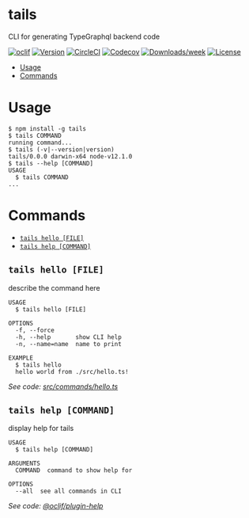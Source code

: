 tails
=====

CLI for generating TypeGraphql backend code

[![oclif](https://img.shields.io/badge/cli-oclif-brightgreen.svg)](https://oclif.io)
[![Version](https://img.shields.io/npm/v/tails.svg)](https://npmjs.org/package/tails)
[![CircleCI](https://circleci.com/gh/NoQuarter/tails/tree/master.svg?style=shield)](https://circleci.com/gh/NoQuarter/tails/tree/master)
[![Codecov](https://codecov.io/gh/NoQuarter/tails/branch/master/graph/badge.svg)](https://codecov.io/gh/NoQuarter/tails)
[![Downloads/week](https://img.shields.io/npm/dw/tails.svg)](https://npmjs.org/package/tails)
[![License](https://img.shields.io/npm/l/tails.svg)](https://github.com/NoQuarter/tails/blob/master/package.json)

<!-- toc -->
* [Usage](#usage)
* [Commands](#commands)
<!-- tocstop -->
# Usage
<!-- usage -->
```sh-session
$ npm install -g tails
$ tails COMMAND
running command...
$ tails (-v|--version|version)
tails/0.0.0 darwin-x64 node-v12.1.0
$ tails --help [COMMAND]
USAGE
  $ tails COMMAND
...
```
<!-- usagestop -->
# Commands
<!-- commands -->
* [`tails hello [FILE]`](#tails-hello-file)
* [`tails help [COMMAND]`](#tails-help-command)

## `tails hello [FILE]`

describe the command here

```
USAGE
  $ tails hello [FILE]

OPTIONS
  -f, --force
  -h, --help       show CLI help
  -n, --name=name  name to print

EXAMPLE
  $ tails hello
  hello world from ./src/hello.ts!
```

_See code: [src/commands/hello.ts](https://github.com/NoQuarter/tails/blob/v0.0.0/src/commands/hello.ts)_

## `tails help [COMMAND]`

display help for tails

```
USAGE
  $ tails help [COMMAND]

ARGUMENTS
  COMMAND  command to show help for

OPTIONS
  --all  see all commands in CLI
```

_See code: [@oclif/plugin-help](https://github.com/oclif/plugin-help/blob/v2.2.0/src/commands/help.ts)_
<!-- commandsstop -->
